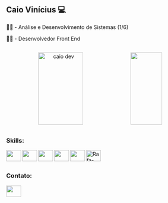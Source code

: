 <h2>Caio Vinícius 💻</h2>

<p> 👨‍💻 - Análise e Desenvolvimento de Sistemas (1/6) </p> 
<p> 👨‍💻 - Desenvolvedor Front End</p> 

##

<div align="center">  
  <img width="49%" height="195px" src="https://github-readme-stats.vercel.app/api?username=caiovncs&show_icons=true&count_private=true&hide_border=true&title_color=00bfbf&icon_color=00bfbf&text_color=c9d1d9&bg_color=0d1117" alt="caio dev" /> 
  <img width="41%" height="195px" src="https://github-readme-stats.vercel.app/api/top-langs/?username=caiovncs&layout=compact&hide_border=true&title_color=00bfbf&text_color=00bfbf&bg_color=0d1117" />
</div>

##


<h3>Skills:</h3>
<img align="left" height="30" width="40" src="https://cdn.jsdelivr.net/gh/devicons/devicon/icons/html5/html5-original.svg"/> 
<img align="left" height="30" width="40" src="https://cdn.jsdelivr.net/gh/devicons/devicon/icons/css3/css3-original.svg"/>
<img align="left" height="30" width="40" src="https://cdn.jsdelivr.net/gh/devicons/devicon/icons/javascript/javascript-original.svg"/>
<img align="center" alt="Rafa-CSS" height="30" width="40"  src="https://cdn.jsdelivr.net/gh/devicons/devicon/icons/sass/sass-original.svg"/>
<img align="left" height="30" width="40" src="https://cdn.jsdelivr.net/gh/devicons/devicon/icons/git/git-original.svg"/>
<img align="left" height="30" width="40" src="https://cdn.jsdelivr.net/gh/devicons/devicon/icons/figma/figma-original.svg"/>
          
<br>

##

<h3>Contato:</h3>
 <a href="https://www.linkedin.com/in/caioviniciusdev/" target="_blank"><img  height="30" width="40"  src="https://cdn.jsdelivr.net/gh/devicons/devicon/icons/linkedin/linkedin-original.svg" target="_blank"></a> 
